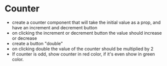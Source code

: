 <h1>Counter</h1>
<ul>
  <li>create a counter component that will take the initial value as a prop, and have an increment and decrement button</li>
  <li>on clicking the increment or decrement button the value should increase or decrease</li>
  <li>create a button "double"</li>
  <li>on clicking double the value of the counter should be multiplied by 2</li>
  <li>If counter is odd, show counter in red color, if it's even show in green color.</li>
</ul>
